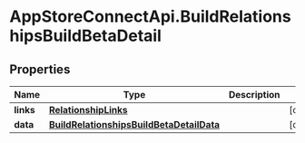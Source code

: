 # AppStoreConnectApi.BuildRelationshipsBuildBetaDetail

## Properties

Name | Type | Description | Notes
------------ | ------------- | ------------- | -------------
**links** | [**RelationshipLinks**](RelationshipLinks.md) |  | [optional] 
**data** | [**BuildRelationshipsBuildBetaDetailData**](BuildRelationshipsBuildBetaDetailData.md) |  | [optional] 


